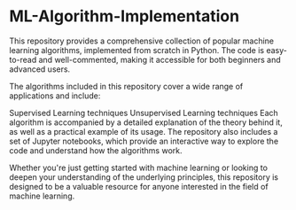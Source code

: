 # ML-Algorithm-Implementation

This repository provides a comprehensive collection of popular machine learning algorithms, implemented from scratch in Python. The code is easy-to-read and well-commented, making it accessible for both beginners and advanced users.

The algorithms included in this repository cover a wide range of applications and include:

Supervised Learning techniques
Unsupervised Learning techniques
Each algorithm is accompanied by a detailed explanation of the theory behind it, as well as a practical example of its usage. The repository also includes a set of Jupyter notebooks, which provide an interactive way to explore the code and understand how the algorithms work.

Whether you're just getting started with machine learning or looking to deepen your understanding of the underlying principles, this repository is designed to be a valuable resource for anyone interested in the field of machine learning.
